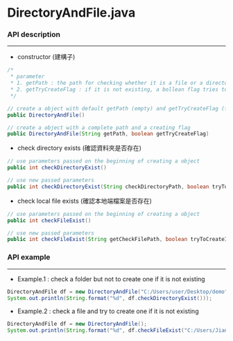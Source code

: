 # DirectoryAndFile.java

<script type="text/javascript" src="../js/general.js"></script>

### API description
---

* constructor (建構子)

```Java
/*
 * parameter
 * 1. getPath : the path for checking whether it is a file or a directory
 * 2. getTryCreateFlag : if it is not existing, a bollean flag tries to create one
 */

// create a object with default getPath (empty) and getTryCreateFlag (false)
public DirectoryAndFile()

// create a object with a complete path and a creating flag
public DirectoryAndFile(String getPath, boolean getTryCreateFlag)
```

* check directory exists (確認資料夾是否存在)

```java
// use parameters passed on the beginning of creating a object
public int checkDirectoryExist()

// use new passed parameters
public int checkDirectoryExist(String checkDirectoryPath, boolean tryToCreateIfNotExist)
```

* check local file exists (確認本地端檔案是否存在)

```java
// use parameters passed on the beginning of creating a object
public int checkFileExist()

// use new passed parameters
public int checkFileExist(String getCheckFilePath, boolean tryToCreateIfNotExist)
```

### API example
---

* Example.1 : check a folder but not to create one if it is not existing

```java
DirectoryAndFile df = new DirectoryAndFile("C:/Users/user/Desktop/demo",false);
System.out.println(String.format("%d", df.checkDirectoryExist()));
```

* Example.2 : check a file and try to create one if it is not existing

```java
DirectoryAndFile df = new DirectoryAndFile();
System.out.println(String.format("%d", df.checkFileExist("C:/Users/JianKaiWang/Desktop/text.txt",true)));
```
